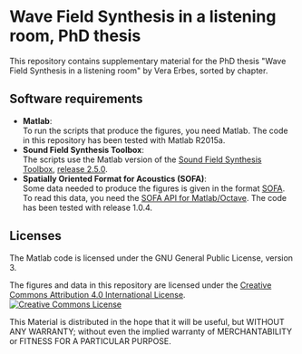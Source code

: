 # Wave Field Synthesis in a listening room, PhD thesis
This repository contains supplementary material for the PhD thesis "Wave Field Synthesis in a listening room" by Vera Erbes, sorted by chapter.

## Software requirements
* **Matlab**:\
To run the scripts that produce the figures, you need Matlab. The code in this repository has been tested with Matlab R2015a.
* **Sound Field Synthesis Toolbox**:\
The scripts use the Matlab version of the <a rel="license" href="http://www.sfstoolbox.org">Sound Field Synthesis Toolbox</a>, <a rel="license" href="http://doi.org/10.5281/zenodo.2597212">release 2.5.0</a>.
* **Spatially Oriented Format for Acoustics (SOFA)**:\
Some data needed to produce the figures is given in the format <a rel="license" href="http://www.sofaconventions.org">SOFA</a>. To read this data, you need the <a rel="license" href="http://sourceforge.net/projects/sofacoustics/files/">SOFA API for Matlab/Octave</a>. The code has been tested with release 1.0.4.

## Licenses
The Matlab code is licensed under the GNU General Public License, version 3.

The figures and data in this repository are licensed under the <a rel="license" href="http://creativecommons.org/licenses/by/4.0/">Creative Commons Attribution 4.0 International License</a>.
<a rel="license" href="http://creativecommons.org/licenses/by/4.0/"><img alt="Creative Commons License" style="border-width:0" src="https://i.creativecommons.org/l/by/4.0/88x31.png" /></a><br />

This Material is distributed in the hope that it will be useful, but WITHOUT ANY WARRANTY; without even the implied warranty of MERCHANTABILITY or FITNESS FOR A PARTICULAR PURPOSE.
